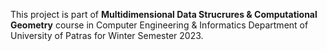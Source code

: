 This project is part of **Multidimensional Data Strucrures & Computational Geometry** course in Computer Engineering & Informatics Department of University of Patras for Winter Semester 2023.
